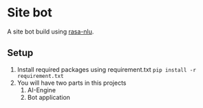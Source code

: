 # Site bot
A site bot build using [rasa-nlu](http://rasa.ai).

## Setup
1. Install required packages using requirement.txt
    `pip install -r requirement.txt`
2. You will have two parts in this projects
    1. AI-Engine
    2. Bot application
